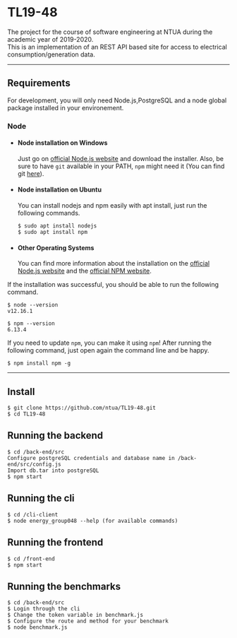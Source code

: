 # TL19-48


The project for the course of software engineering at NTUA during the academic year of 2019-2020.
<br/>
This is an implementation of an REST API based site for access to electrical consumption/generation data.


---
## Requirements

For development, you will only need Node.js,PostgreSQL and a node global package installed in your environement.

### Node
- #### Node installation on Windows

  Just go on [official Node.js website](https://nodejs.org/) and download the installer.
Also, be sure to have `git` available in your PATH, `npm` might need it (You can find git [here](https://git-scm.com/)).

- #### Node installation on Ubuntu

  You can install nodejs and npm easily with apt install, just run the following commands.

      $ sudo apt install nodejs
      $ sudo apt install npm

- #### Other Operating Systems
  You can find more information about the installation on the [official Node.js website](https://nodejs.org/) and the [official NPM website](https://npmjs.org/).

If the installation was successful, you should be able to run the following command.

    $ node --version
    v12.16.1

    $ npm --version
    6.13.4

If you need to update `npm`, you can make it using `npm`! After running the following command, just open again the command line and be happy.

    $ npm install npm -g



---

## Install

    $ git clone https://github.com/ntua/TL19-48.git
    $ cd TL19-48


## Running the backend

    $ cd /back-end/src
    Configure postgreSQL credentials and database name in /back-end/src/config.js
    Import db.tar into postgreSQL
    $ npm start

## Running the cli

    $ cd /cli-client
    $ node energy_group048 --help (for available commands)
    
    
## Running the frontend

    $ cd /front-end
    $ npm start
    
## Running the benchmarks

    $ cd /back-end/src
    $ Login through the cli
    $ Change the token variable in benchmark.js 
    $ Configure the route and method for your benchmark
    $ node benchmark.js
    

